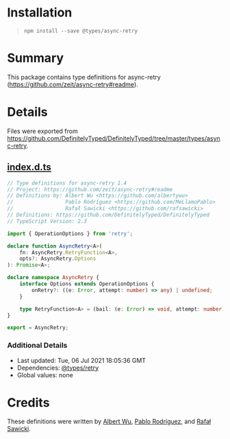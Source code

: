 # Installation
> `npm install --save @types/async-retry`

# Summary
This package contains type definitions for async-retry (https://github.com/zeit/async-retry#readme).

# Details
Files were exported from https://github.com/DefinitelyTyped/DefinitelyTyped/tree/master/types/async-retry.
## [index.d.ts](https://github.com/DefinitelyTyped/DefinitelyTyped/tree/master/types/async-retry/index.d.ts)
````ts
// Type definitions for async-retry 1.4
// Project: https://github.com/zeit/async-retry#readme
// Definitions by: Albert Wu <https://github.com/albertywu>
//                 Pablo Rodríguez <https://github.com/MeLlamoPablo>
//                 Rafał Sawicki <https://github.com/rafsawicki>
// Definitions: https://github.com/DefinitelyTyped/DefinitelyTyped
// TypeScript Version: 2.3

import { OperationOptions } from 'retry';

declare function AsyncRetry<A>(
    fn: AsyncRetry.RetryFunction<A>,
    opts?: AsyncRetry.Options
): Promise<A>;

declare namespace AsyncRetry {
    interface Options extends OperationOptions {
        onRetry?: ((e: Error, attempt: number) => any) | undefined;
    }

    type RetryFunction<A> = (bail: (e: Error) => void, attempt: number) => A|Promise<A>;
}

export = AsyncRetry;

````

### Additional Details
 * Last updated: Tue, 06 Jul 2021 18:05:36 GMT
 * Dependencies: [@types/retry](https://npmjs.com/package/@types/retry)
 * Global values: none

# Credits
These definitions were written by [Albert Wu](https://github.com/albertywu), [Pablo Rodríguez](https://github.com/MeLlamoPablo), and [Rafał Sawicki](https://github.com/rafsawicki).
